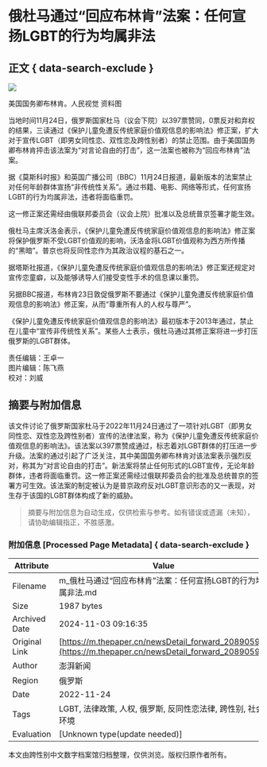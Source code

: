 # 俄杜马通过“回应布林肯”法案：任何宣扬LGBT的行为均属非法

## 正文 { data-search-exclude }


![](https://imagecloud.thepaper.cn/thepaper/image/226/959/884.png)

美国国务卿布林肯。人民视觉 资料图

当地时间11月24日，俄罗斯国家杜马（议会下院）以397票赞同，0票反对和弃权的结果，三读通过《保护儿童免遭反传统家庭价值观信息的影响法》修正案，扩大对于宣传LGBT（即男女同性恋、双性恋及跨性别者）的禁止范围。由于美国国务卿布林肯抨击该法案为“对言论自由的打击”，这一法案也被称为“回应布林肯”法案。

据《莫斯科时报》和英国广播公司（BBC）11月24日报道，最新版本的法案禁止对任何年龄群体宣扬“非传统性关系”。通过书籍、电影、网络等形式，任何宣扬LGBT的行为均属非法，违者将面临重罚。

这一修正案还需经由俄联邦委员会（议会上院）批准以及总统普京签署才能生效。

俄杜马主席沃洛金表示，《保护儿童免遭反传统家庭价值观信息的影响法》修正案将保护俄罗斯不受LGBT价值观的影响，沃洛金将LGBT价值观称为西方所传播的“黑暗”。普京也将反同性恋作为其政治议程的基石之一。

据塔斯社报道，《保护儿童免遭反传统家庭价值观信息的影响法》修正案还规定对宣传恋童癖，以及能够诱导人们接受变性手术的信息课以重罚。

另据BBC报道，布林肯23日敦促俄罗斯不要通过《保护儿童免遭反传统家庭价值观信息的影响法》修正案，从而“尊重所有人的人权与尊严”。

《保护儿童免遭反传统家庭价值观信息的影响法》最初版本于2013年通过，禁止在儿童中“宣传非传统性关系”。某些人士表示，俄杜马通过其修正案将进一步打压俄罗斯的LGBT群体。

责任编辑：王卓一  
图片编辑：陈飞燕  
校对：刘威  

## 摘要与附加信息

<!-- tcd_abstract -->
该文件讨论了俄罗斯国家杜马于2022年11月24日通过了一项针对LGBT（即男女同性恋、双性恋及跨性别者）宣传的法律法案，称为《保护儿童免遭反传统家庭价值观信息的影响法》。该法案以397票赞成通过，标志着对LGBT群体的打压进一步升级。法案的通过引起了广泛关注，其中美国国务卿布林肯对该法案表示强烈反对，称其为“对言论自由的打击”。新法案将禁止任何形式的LGBT宣传，无论年龄群体，违者将面临重罚。这一修正案还需经过俄联邦委员会的批准及总统普京的签署方可生效。该法案的制定被认为是普京政府反对LGBT意识形态的又一表现，对生存于该国的LGBT群体构成了新的威胁。
<!-- tcd_abstract_end -->

> 摘要与附加信息为自动生成，仅供检索与参考。如有错误或遗漏（未知），请协助编辑指正，不胜感激。

### 附加信息 [Processed Page Metadata] { data-search-exclude }

| Attribute       | Value                                  |
|-----------------|----------------------------------------|
| Filename        | m_俄杜马通过“回应布林肯”法案：任何宣扬LGBT的行为均属非法.md                             |
| Size            | 1987 bytes                           |
| Archived Date   | 2024-11-03 09:16:35                             |
| Original Link   | [https://m.thepaper.cn/newsDetail_forward_20890594](https://m.thepaper.cn/newsDetail_forward_20890594)                       |
| Author          | 澎湃新闻                               |
| Region          | 俄罗斯                               |
| Date            | 2022-11-24                                 |
| Tags            | LGBT, 法律政策, 人权, 俄罗斯, 反同性恋法律, 跨性别, 社会环境                                 |
| Evaluation            | [Unknown type(update needed)]                                 |
<!-- tcd_table_end -->

本文由跨性别中文数字档案馆归档整理，仅供浏览。版权归原作者所有。
